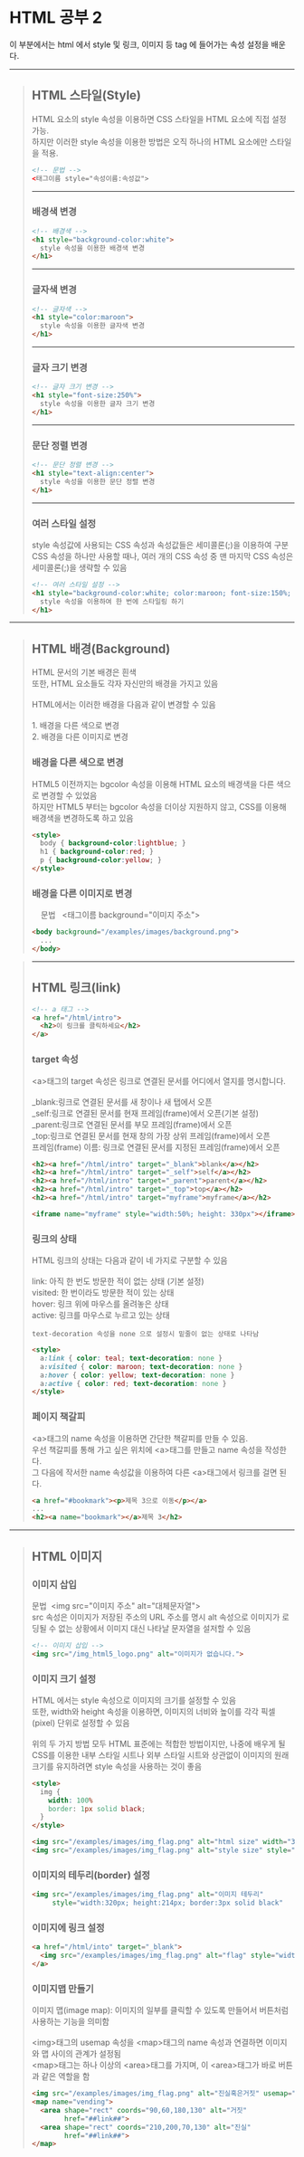 <h1>HTML 공부 2</h1>

<p> 이 부분에서는 html 에서 style 및 링크, 이미지 등 tag 에 들어가는 속성 설정을 배운다.<p>
  
<hr>
<blockquote>
  <h2>HTML 스타일(Style)</h2>
  <p>HTML 요소의 style 속성을 이용하면 CSS 스타일을 HTML 요소에 직접 설정 가능.<br>
    하지만 이러한 style 속성을 이용한 방법은 오직 하나의 HTML 요소에만 스타일을 적용.</p>

  ```html
  <!-- 문법 -->
  <태그이름 style="속성이름:속성값">
  ```

  <hr>
  <h3>배경색 변경</h3>

  ```html
  <!-- 배경색 -->
  <h1 style="background-color:white">
    style 속성을 이용한 배경색 변경
  </h1>
  ```

  <hr>
  <h3>글자색 변경</h3>

  ```html
  <!-- 글자색 -->
  <h1 style="color:maroon">
    style 속성을 이용한 글자색 변경
  </h1>
  ```

  <hr>
  <h3>글자 크기 변경</h3>

  ```html
  <!-- 글자 크기 변경 -->
  <h1 style="font-size:250%">
    style 속성을 이용한 글자 크기 변경
  </h1>
  ```

  <hr>
  <h3>문단 정렬 변경</h3>

  ```html
  <!-- 문단 정렬 변경 -->
  <h1 style="text-align:center">
    style 속성을 이용한 문단 정렬 변경
  </h1>
  ```

  <hr>
  <h3>여러 스타일 설정</h3>
  <p>         style 속성값에 사용되는 CSS 속성과 속성값들은 세미콜론(;)을 이용하여 구분 <br>
          CSS 속성을 하나만 사용할 때나, 여러 개의 CSS 속성 중 맨 마지막 CSS 속성은 세미콜론(;)을 생략할 수 있음</p>

  ```html
  <!-- 여러 스타일 설정 -->
  <h1 style="background-color:white; color:maroon; font-size:150%; text-align:center">
    style 속성을 이용하여 한 번에 스타일링 하기
  </h1>
  ```
</blockquote>

<hr>
  <blockquote>
  <h2>HTML 배경(Background)</h2>
  <p>
    HTML 문서의 기본 배경은 흰색<br>
    또한, HTML 요소들도 각자 자신만의 배경을 가지고 있음<br>
    <br>
    HTML에서는 이러한 배경을 다음과 같이 변경할 수 있음
    <br>
    <br>
    1. 배경을 다른 색으로 변경<br>
    2. 배경을 다른 이미지로 변경
  </p>

  <h3> 배경을 다른 색으로 변경</h3>
  <p> HTML5 이전까지는 bgcolor 속성을 이용해 HTML 요소의 배경색을 다른 색으로 변경할 수 있었음<br>
    하지만 HTML5 부터는 bgcolor 속성을 더이상 지원하지 않고, CSS를 이용해 배경색을 변경하도록 하고 있음</p>

  ```html
  <style>
    body { background-color:lightblue; }
    h1 { background-color:red; }
    p { background-color:yellow; }
  </style>
  ```

  <h3> 배경을 다른 이미지로 변경</h3>
  <p>
  &nbsp;&nbsp;&nbsp;&nbsp;문법
  &nbsp;&nbsp;<태그이름 background="이미지 주소">
  </p>

  ```html
  <body background="/examples/images/background.png">
    ...
  </body>
  ```
  
  </blockquote>
  <blockquote>
  <hr>
  <h2> HTML 링크(link)</h2>

  ```html
  <!-- a 태그 -->
  <a href="/html/intro">
    <h2>이 링크를 클릭하세요</h2>
  </a>
  ```

  <h3> target 속성</h3>
  <p>&lt;a&gt;태그의 target 속성은 링크로 연결된 문서를 어디에서 열지를 명시합니다.<br>
  <br>
  _blank:링크로 연결된 문서를 새 창이나 새 탭에서 오픈<br>
  _self:링크로 연결된 문서를 현재 프레임(frame)에서 오픈(기본 설정)<br>
  _parent:링크로 연결된 문서를 부모 프레임(frame)에서 오픈<br>
  _top:링크로 연결된 문서를 현재 창의 가장 상위 프레임(frame)에서 오픈<br>
  프레임(frame) 이름: 링크로 연결된 문서를 지정된 프레임(frame)에서 오픈</p>

  ```html
  <h2><a href="/html/intro" target="_blank">blank</a></h2>
  <h2><a href="/html/intro" target="_self">self</a></h2>
  <h2><a href="/html/intro" target="_parent">parent</a></h2>
  <h2><a href="/html/intro" target="_top">top</a></h2>
  <h2><a href="/html/intro" target="myframe">myframe</a></h2>

  <iframe name="myframe" style="width:50%; height: 330px"></iframe>
  ```

  <h3> 링크의 상태 </h3>
  <p> HTML 링크의 상태는 다음과 같이 네 가지로 구분할 수 있음<br><br>
    link: 아직 한 번도 방문한 적이 없는 상태 (기본 설정)<br>
    visited: 한 번이라도 방문한 적이 있는 상태<br>
    hover: 링크 위에 마우스를 올려놓은 상태<br>
    active: 링크를 마우스로 누르고 있는 상태<br>

    text-decoration 속성을 none 으로 설정시 밑줄이 없는 상태로 나타남
  </p>

  ```html
  <style>
    a:link { color: teal; text-decoration: none }
    a:visited { color: maroon; text-decoration: none }
    a:hover { color: yellow; text-decoration: none }
    a:active { color: red; text-decoration: none }
  </style>
  ```

  <h3> 페이지 책갈피 </h3>
  <p> &lt;a&gt;태그의 name 속성을 이용하면 간단한 책갈피를 만들 수 있음.<br>
    우선 책갈피를 통해 가고 싶은 위치에 &lt;a&gt;태그를 만들고 name 속성을 작성한다.<br>
    그 다음에 작서한 name 속성값을 이용하여 다른 &lt;a&gt;태그에서 링크를 걸면 된다.
  </p>

  ```html
  <a href="#bookmark"><p>제목 3으로 이동</p></a>
  ...
  <h2><a name="bookmark"></a>제목 3</h2>
  ```
</blockquote>

<hr>
  <blockquote>
  <h2>HTML 이미지</h2>

  <h3>이미지 삽입</h3>
  <p> 
    문법&nbsp;&nbsp;&lt;img src="이미지 주소" alt="대체문자열"&gt;<br>
    src 속성은 이미지가 저장된 주소의 URL 주소를 명시
    alt 속성으로 이미지가 로딩될 수 없는 상황에서 이미지 대신 나타날 문자열을 설저할 수 있음
  </p>

  ```html
  <!-- 이미지 삽입 -->
  <img src="/img_html5_logo.png" alt="이미지가 없습니다.">
  ```

  <h3>이미지 크기 설정</h3>
  <p>
    HTML 에서는 style 속성으로 이미지의 크기를 설정할 수 있음<br>
    또한, width와 height 속성을 이용하면, 이미지의 너비와 높이를 각각 픽셀(pixel) 단위로 설정할 수 있음<br><br>
    위의 두 가지 방법 모두 HTML 표준에는 적합한 방법이지만, 나중에 배우게 될 CSS를 이용한 내부 스타일 시트나 외부 스타일 시트와 상관없이 이미지의 원래 크기를 유지하려면 style 속성을 사용하는 것이 좋음
  </p>

  ```html
  <style>
    img {
      width: 100%
      border: 1px solid black;
    }
  </style>

  <img src="/examples/images/img_flag.png" alt="html size" width="320" height="214">
  <img src="/examples/images/img_flag.png" alt="style size" style="width:320px; height:214px">
  ```

  <h3>이미지의 테두리(border) 설정</h3>

  ```html
  <img src="/examples/images/img_flag.png" alt="이미지 테두리" 
       style="width:320px; height:214px; border:3px solid black"
  ```

  <h3>이미지에 링크 설정</h3>

  ```html
  <a href="/html/into" target="_blank">
    <img src="/examples/images/img_flag.png" alt="flag" style="width:320px; height:214:px">
  </a>
  ```

  <h3>이미지맵 만들기</h3>
  <p>이미지 맵(image map): 이미지의 일부를 클릭할 수 있도록 만들어서 버튼처럼 사용하는 기능을 의미함<br><br>
    &lt;img&gt;태그의 usemap 속성을 &lt;map&gt;태그의 name 속성과 연결하면 이미지와 맵 사이의 관계가 설정됨<br>
    &lt;map&gt;태그는 하나 이상의 &lt;area&gt;태그를 가지며, 이 &lt;area&gt;태그가 바로 버튼과 같은 역할을 함</p>

  ```html
  <img src="/examples/images/img_flag.png" alt="진실혹은거짓" usemap="#vending" style="width:320px; height:240px" />
  <map name="vending">
    <area shape="rect" coords="90,60,180,130" alt="거짓"
          href="##link##">
    <area shape="rect" coords="210,200,70,130" alt="진실"
          href="##link##">
  </map>
  ```
</blockquote>

